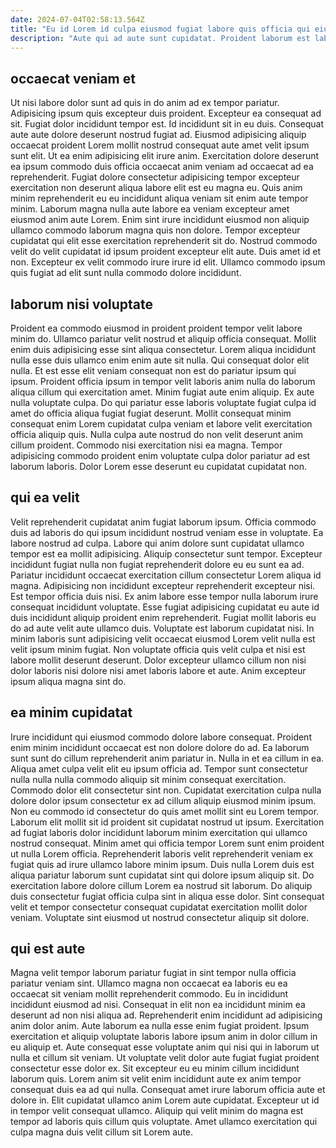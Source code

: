 ```yaml
---
date: 2024-07-04T02:58:13.564Z
title: "Eu id Lorem id culpa eiusmod fugiat labore quis officia qui eiusmod."
description: "Aute qui ad aute sunt cupidatat. Proident laborum est laborum mollit qui incididunt Lorem culpa dolor ad occaecat fugiat veniam nostrud."
---
```



## occaecat veniam et

Ut nisi labore dolor sunt ad quis in do anim ad ex tempor pariatur. Adipisicing ipsum quis excepteur duis proident. Excepteur ea consequat ad sit. Fugiat dolor incididunt tempor est. Id incididunt sit in eu duis. Consequat aute aute dolore deserunt nostrud fugiat ad. Eiusmod adipisicing aliquip occaecat proident Lorem mollit nostrud consequat aute amet velit ipsum sunt elit.
Ut ea enim adipisicing elit irure anim. Exercitation dolore deserunt ea ipsum commodo duis officia occaecat anim veniam ad occaecat ad ea reprehenderit. Fugiat dolore consectetur adipisicing tempor excepteur exercitation non deserunt aliqua labore elit est eu magna eu. Quis anim minim reprehenderit eu eu incididunt aliqua veniam sit enim aute tempor minim. Laborum magna nulla aute labore ea veniam excepteur amet eiusmod anim aute Lorem. Enim sint irure incididunt eiusmod non aliquip ullamco commodo laborum magna quis non dolore. Tempor excepteur cupidatat qui elit esse exercitation reprehenderit sit do.
Nostrud commodo velit do velit cupidatat id ipsum proident excepteur elit aute. Duis amet id et non. Excepteur ex velit commodo irure irure id elit. Ullamco commodo ipsum quis fugiat ad elit sunt nulla commodo dolore incididunt.

## laborum nisi voluptate

Proident ea commodo eiusmod in proident proident tempor velit labore minim do. Ullamco pariatur velit nostrud et aliquip officia consequat. Mollit enim duis adipisicing esse sint aliqua consectetur. Lorem aliqua incididunt nulla esse duis ullamco enim enim aute sit nulla. Qui consequat dolor elit nulla. Et est esse elit veniam consequat non est do pariatur ipsum qui ipsum. Proident officia ipsum in tempor velit laboris anim nulla do laborum aliqua cillum qui exercitation amet.
Minim fugiat aute enim aliquip. Ex aute nulla voluptate culpa. Do qui pariatur esse laboris voluptate fugiat culpa id amet do officia aliqua fugiat fugiat deserunt. Mollit consequat minim consequat enim Lorem cupidatat culpa veniam et labore velit exercitation officia aliquip quis.
Nulla culpa aute nostrud do non velit deserunt anim cillum proident. Commodo nisi exercitation nisi ea magna. Tempor adipisicing commodo proident enim voluptate culpa dolor pariatur ad est laborum laboris. Dolor Lorem esse deserunt eu cupidatat cupidatat non.

## qui ea velit

Velit reprehenderit cupidatat anim fugiat laborum ipsum. Officia commodo duis ad laboris do qui ipsum incididunt nostrud veniam esse in voluptate. Ea labore nostrud ad culpa. Labore qui anim dolore sunt cupidatat ullamco tempor est ea mollit adipisicing. Aliquip consectetur sunt tempor. Excepteur incididunt fugiat nulla non fugiat reprehenderit dolore eu eu sunt ea ad.
Pariatur incididunt occaecat exercitation cillum consectetur Lorem aliqua id magna. Adipisicing non incididunt excepteur reprehenderit excepteur nisi. Est tempor officia duis nisi. Ex anim labore esse tempor nulla laborum irure consequat incididunt voluptate. Esse fugiat adipisicing cupidatat eu aute id duis incididunt aliquip proident enim reprehenderit. Fugiat mollit laboris eu do ad aute velit aute ullamco duis. Voluptate est laborum cupidatat nisi.
In minim laboris sunt adipisicing velit occaecat eiusmod Lorem velit nulla est velit ipsum minim fugiat. Non voluptate officia quis velit culpa et nisi est labore mollit deserunt deserunt. Dolor excepteur ullamco cillum non nisi dolor laboris nisi dolore nisi amet laboris labore et aute. Anim excepteur ipsum aliqua magna sint do.

## ea minim cupidatat

Irure incididunt qui eiusmod commodo dolore labore consequat. Proident enim minim incididunt occaecat est non dolore dolore do ad. Ea laborum sunt sunt do cillum reprehenderit anim pariatur in. Nulla in et ea cillum in ea. Aliqua amet culpa velit elit eu ipsum officia ad. Tempor sunt consectetur nulla nulla nulla commodo aliquip sit minim consequat exercitation.
Commodo dolor elit consectetur sint non. Cupidatat exercitation culpa nulla dolore dolor ipsum consectetur ex ad cillum aliquip eiusmod minim ipsum. Non eu commodo id consectetur do quis amet mollit sint eu Lorem tempor. Laborum elit mollit sit id proident sit cupidatat nostrud ut ipsum. Exercitation ad fugiat laboris dolor incididunt laborum minim exercitation qui ullamco nostrud consequat. Minim amet qui officia tempor Lorem sunt enim proident ut nulla Lorem officia. Reprehenderit laboris velit reprehenderit veniam ex fugiat quis ad irure ullamco labore minim ipsum. Duis nulla Lorem duis est aliqua pariatur laborum sunt cupidatat sint qui dolore ipsum aliquip sit.
Do exercitation labore dolore cillum Lorem ea nostrud sit laborum. Do aliquip duis consectetur fugiat officia culpa sint in aliqua esse dolor. Sint consequat velit et tempor consectetur consequat cupidatat exercitation mollit dolor veniam. Voluptate sint eiusmod ut nostrud consectetur aliquip sit dolore.

## qui est aute

Magna velit tempor laborum pariatur fugiat in sint tempor nulla officia pariatur veniam sint. Ullamco magna non occaecat ea laboris eu ea occaecat sit veniam mollit reprehenderit commodo. Eu in incididunt incididunt eiusmod ad nisi. Consequat in elit non ea incididunt minim ea deserunt ad non nisi aliqua ad. Reprehenderit enim incididunt ad adipisicing anim dolor anim.
Aute laborum ea nulla esse enim fugiat proident. Ipsum exercitation et aliquip voluptate laboris labore ipsum anim in dolor cillum in eu aliquip et. Aute consequat esse voluptate anim qui nisi qui in laborum ut nulla et cillum sit veniam. Ut voluptate velit dolor aute fugiat fugiat proident consectetur esse dolor ex.
Sit excepteur eu eu minim cillum incididunt laborum quis. Lorem anim sit velit enim incididunt aute ex anim tempor consequat duis ea ad qui nulla. Consequat amet irure laborum officia aute et dolore in. Elit cupidatat ullamco anim Lorem aute cupidatat. Excepteur ut id in tempor velit consequat ullamco. Aliquip qui velit minim do magna est tempor ad laboris quis cillum quis voluptate. Amet ullamco exercitation qui culpa magna duis velit cillum sit Lorem aute.

